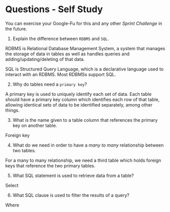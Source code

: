 # Questions - Self Study

You can exercise your Google-Fu for this and any other _Sprint Challenge_ in the future.

1.  Explain the difference between `RDBMS` and `SQL`.

RDBMS is Relational Database Management System, a system that manages the storage of data in tables as well as handles queries and adding/updating/deleting of that data.

SQL is Structured Query Language, which is a declarative language used to interact with an RDBMS. Most RDBMSs support SQL.

2.  Why do tables need a `primary key`?

A primary key is used to uniquely identify each set of data. Each table should have a primary key column which identifies each row of that table, allowing identical sets of data to be identified separately, among other things.


3.  What is the name given to a table column that references the primary key
    on another table.

Foreign key

4.  What do we need in order to have a _many to many_ relationship between two
    tables.

For a many to many relationship, we need a third table which holds foreign keys that reference the two primary tables.

5.  What SQL statement is used to retrieve data from a table?

Select

6.  What SQL clause is used to filter the results of a query?

Where